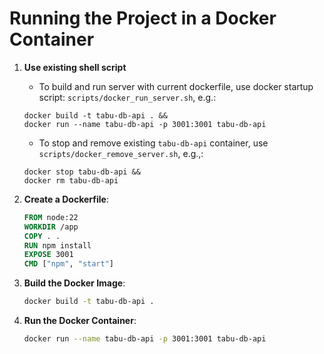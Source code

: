 # Running the Project in a Docker Container

1. **Use existing shell script**
   - To build and run server with current dockerfile, use docker startup script: `scripts/docker_run_server.sh`, e.g.:
   ```shell
   docker build -t tabu-db-api . &&
   docker run --name tabu-db-api -p 3001:3001 tabu-db-api
   ```
   - To stop and remove existing `tabu-db-api` container, use `scripts/docker_remove_server.sh`, e.g.,:
   ```shell
   docker stop tabu-db-api &&
   docker rm tabu-db-api
   ```

2. **Create a Dockerfile**:
   ```Dockerfile
   FROM node:22
   WORKDIR /app
   COPY . .
   RUN npm install
   EXPOSE 3001
   CMD ["npm", "start"]
   ```

3. **Build the Docker Image**:
   ```bash
   docker build -t tabu-db-api .
   ```

4. **Run the Docker Container**:
   ```bash
   docker run --name tabu-db-api -p 3001:3001 tabu-db-api
   ```
